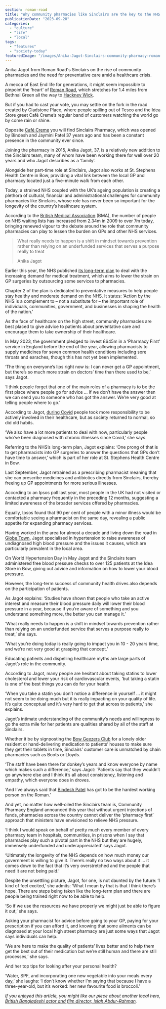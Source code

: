 ```yaml
---
section: roman-road
title: "Why community pharmacies like Sinclairs are the key to the NHS’s endurance"
publicationDate: "2023-09-28"
categories: 
  - "culture"
  - "life"
  - "local"
tags: 
  - "features"
  - "society-today"
featuredImage: "/images/Anika-Jagot-Sinclairs-community-pharmacy-roman-road-bow-3.jpg"
---
```


Anika Jagot from Roman Road's Sinclairs on the rise of community pharmacies and the need for preventative care amid a healthcare crisis. 

A mecca of East End life for generations, it might seem impossible to pinpoint the ‘heart’ of [Roman Road](https://romanroadlondon.com/market-old-colour-photos-60s-70s-80s-90s/), which stretches for 1.4 miles from Bethnal Green all the way to [Hackney Wick](https://romanroadlondon.com/hackney-wick-area-guide/). 

But if you had to cast your vote, you may settle on the fork in the road created by Gladstone Place, where people spilling out of Tesco and the Idea Store greet Café Creme’s regular band of customers watching the world go by come rain or shine. 

Opposite [Café Creme](https://romanroadlondon.com/greasy-spoon-cafes-hackney-wick-fish-island-globe-town/) you will find Sinclairs Pharmacy, which was opened by Bindesh and Jaymini Patel 37 years ago and has been a constant presence in the community ever since. 

Joining the pharmacy in 2015, Anika Jagot, 37, is a relatively new addition to the Sinclairs team, many of whom have been working there for well over 20 years and who Jagot describes as a ‘family’. 

Alongside her part-time role at Sinclairs, Jagot also works at St. Stephens Health Centre in Bow, providing a vital link between the local GP and pharmacy located just a five-minute walk from each other.

Today, a strained NHS coupled with the UK’s ageing population is creating a plethora of cultural, financial and administrational challenges for community pharmacies like Sinclairs, whose role has never been so important for the longevity of the country’s healthcare system.

According to the [British Medical Association](https://www.bma.org.uk/advice-and-support/nhs-delivery-and-workforce/pressures/nhs-backlog-data-analysis) (BMA), the number of people on NHS waiting lists has increased from 2.34m in 2009 to over 7m today, bringing renewed vigour to the debate around the role that community pharmacies can play to lessen the burden on GPs and other NHS services. 

> What really needs to happen is a shift in mindset towards prevention rather than relying on an underfunded services that serves a purpose really to treat
> 
> Anika Jagot

Earlier this year, the NHS published [its long-term plan](https://www.longtermplan.nhs.uk/online-version/overview-and-summary/) to deal with the increasing demand for medical treatment, which aims to lower the strain on GP surgeries by outsourcing some services to pharmacies. 

Chapter 2 of the plan is dedicated to preventative measures to help people stay healthy and moderate demand on the NHS. It states: ‘Action by the NHS is a complement to – not a substitute for – the important role of individuals, communities, government, and businesses in shaping the health of the nation.’

As the face of healthcare on the high street, community pharmacies are best placed to give advice to patients about preventative care and encourage them to take ownership of their healthcare.

In May 2023, the government pledged to invest £645m in a ‘Pharmacy First’ service in England before the end of the year, allowing pharmacists to supply medicines for seven common health conditions including sore throats and earaches, though this has not yet been implemented. 

‘The thing on everyone’s lips right now is: I can never get a GP appointment, but there’s so much more strain on doctors’ time than there used to be,’ says Jagot.  

‘I think people forget that one of the main roles of a pharmacy is to be the first place where people go for advice … If we don’t have the answer then we can send you to someone who has got the answer. We’re very good at telling people where to go.’

According to Jagot, [during Covid](https://romanroadlondon.com/pulling-together-lockdown-coronavirus-photo-essay-jamie-sinclair/) people took more responsibility to be actively involved in their healthcare, but as society returned to normal, so did old habits.  

‘We also have a lot more patients to deal with now, particularly people who’ve been diagnosed with chronic illnesses since Covid,’ she says. 

Referring to the NHS’s long-term plan, Jagot explains: ‘One prong of that is to get pharmacists into GP surgeries to answer the questions that GPs don’t have time to answer,’ which is part of her role at St. Stephens Health Centre in Bow.  

Last September, Jagot retrained as a prescribing pharmacist meaning that she can prescribe medicines and antibiotics directly from Sinclairs, thereby freeing up GP appointments for more serious illnesses. 

According to an Ipsos poll last year, most people in the UK had not visited or contacted a pharmacy frequently in the preceding 12 months, suggesting a limited awareness of the broader services offered by pharmacies. 

Equally, Ipsos found that 90 per cent of people with a minor illness would be comfortable seeing a pharmacist on the same day, revealing a public appetite for expanding pharmacy services. 

Having worked in the area for almost a decade and living down the road in [Globe Town](https://romanroadlondon.com/mandala-cafe-opens-london-buddhist-centre-globe-town/), Jagot specialised in hypertension to raise awareness of undiagnosed high blood pressure and the issues it causes, which are particularly prevalent in the local area. 

On World Hypertension Day in May Jagot and the Sinclairs team administered free blood pressure checks to over 125 patients at the Idea Store in Bow, giving out advice and information on how to lower your blood pressure.

However, the long-term success of community health drives also depends on the participation of patients. 

As Jagot explains: ‘Studies have shown that people who take an active interest and measure their blood pressure daily will lower their blood pressure in a year, because if you’re aware of something and you understand something more, the better you can manage it.’

‘What really needs to happen is a shift in mindset towards prevention rather than relying on an underfunded service that serves a purpose really to treat,’ she says. 

‘What you’re doing today is really going to impact you in 10 - 20 years time, and we’re not very good at grasping that concept.’

Educating patients and dispelling healthcare myths are large parts of Jagot’s role in the community. 

According to Jagot, many people are hesitant about taking statins to lower cholesterol and lower your risk of cardiovascular events, ‘but taking a statin is one of the best things you can do for your health.

‘When you take a statin you don’t notice a difference in yourself … it might not seem to be doing much but it is really impacting on your quality of life. It’s quite conceptual and it’s very hard to get that across to patients,’ she explains. 

Jagot’s intimate understanding of the community’s needs and willingness to go the extra mile for her patients are qualities shared by all of the staff at Sinclairs. 

Whether it be by signposting the [Bow Geezers Club](https://romanroadlondon.com/ray-gipson-bows-top-top-geezer/) for a lonely older resident or hand-delivering medication to patients’ houses to make sure they get their tablets in time, Sinclairs’ customer care is unmatched by chain pharmacies such as Boots or Lloyds. 

‘The staff have been there for donkey’s years and know everyone by name which makes such a difference,’ says Jagot: ‘Patients say that they wouldn’t go anywhere else and I think it’s all about consistency, listening and empathy, which everyone does in droves.

‘And I’ve always said that [Bindesh Patel](https://romanroadlondon.com/massingham-chemist-sinclairs-pharmacy-covid-19/) has got to be the hardest working person on the Roman.’ 

And yet, no matter how well-oiled the Sinclairs team is, Community Pharmacy England announced this year that without urgent injections of funds, pharmacies across the country cannot deliver the ‘pharmacy first’ approach that ministers have envisioned to relieve NHS pressure. 

‘I think I would speak on behalf of pretty much every member of every pharmacy team in hospitals, communities, in prisons when I say that pharmacies play such a pivotal part in the NHS but they are hugely, immensely underfunded and underappreciated’ says Jagot. 

‘Ultimately the longevity of the NHS depends on how much money our government is willing to give it. There’s really no two ways about it … it comes down to the fact that it’s very overstretched and the people that need it are not being paid.’

Despite the unsettling picture, Jagot, for one, is not daunted by the future: ‘I kind of feel excited,’ she admits: ‘What I mean by that is that I think there’s hope. There are steps being taken like the long-term plan and there are people being trained right now to be able to help.

‘So if we use the resources we have properly we might just be able to figure it out,’ she says.

Asking your pharmacist for advice before going to your GP, paying for your prescription if you can afford it, and knowing that some ailments can be diagnosed at your local high street pharmacy are just some ways that Jagot says individuals can help. 

‘We are here to make the quality of patients’ lives better and to help them get the best out of their medication but we’re still human and there are still processes,’ she says. 

And her top tips for looking after your personal health? 

‘Water, SPF, and incorporating one new vegetable into your meals every day,’ she laughs: ‘I don’t know whether I’m saying that because I have a three-year-old, but it’s worked: her new favourite food is broccoli.’

_If you enjoyed this article, you might like our piece about another local hero,_ [_British Bangladeshi actor and film director, Islah Abdur-Rahman_](https://romanroadlondon.com/film-director-islah-abdur-rahman-interview-if-only-tower-hamlets/)_._
